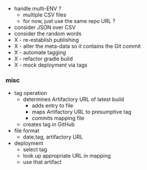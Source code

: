 
* handle multi-ENV ?
    * multiple CSV files
    * for now, just use the same repo URL ?
* consider JSON over CSV
* consider the random words
* X - re-establish publishing
* X - alter the meta-data so it contains the Git commit
* X - automate tagging
* X - refactor gradle build
* X - mock deployment via tags

### misc

* tag operation
    * determines Artifactory URL of latest build
        * adds entry to file
        * maps Artifactory URL to presumptive tag 
        * commits mapping file
    * creates tag in GitHub
* file format
    * date,tag, artifactory URL
* deployment
    * select tag
    * look up appropriate URL in mapping
    * use that artifact
